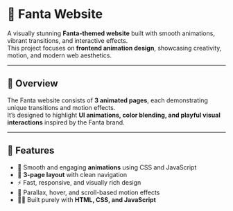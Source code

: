 # 🌈 Fanta Website

A visually stunning **Fanta-themed website** built with smooth animations, vibrant transitions, and interactive effects.  
This project focuses on **frontend animation design**, showcasing creativity, motion, and modern web aesthetics.

---

## 🧩 Overview

The Fanta website consists of **3 animated pages**, each demonstrating unique transitions and motion effects.  
It’s designed to highlight **UI animations, color blending, and playful visual interactions** inspired by the Fanta brand.

---

## 🚀 Features

- 🎨 Smooth and engaging **animations** using CSS and JavaScript  
- 🧭 **3-page layout** with clean navigation  
- ⚡ Fast, responsive, and visually rich design  
- 💫 Parallax, hover, and scroll-based motion effects  
- 🧑‍💻 Built purely with **HTML, CSS, and JavaScript**




